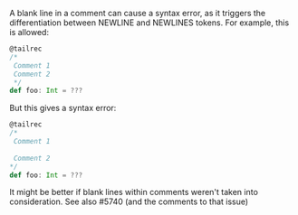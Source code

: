 A blank line in a comment can cause a syntax error, as it triggers the differentiation between NEWLINE and NEWLINES tokens. For example, this is allowed:

```scala
@tailrec
/*
 Comment 1
 Comment 2
 */
def foo: Int = ???
```

But this gives a syntax error:
```scala
@tailrec
/*
 Comment 1
 
 Comment 2
*/
def foo: Int = ???
```

It might be better if blank lines within comments weren't taken into consideration.
See also #5740 (and the comments to that issue)
